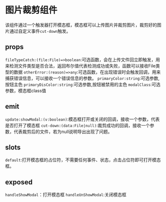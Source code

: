 # 图片裁剪组件
  该组件通过一个触发器打开模态框，模态框可以上传图片并裁剪图片，裁剪好的图片通过自定义事件`cut-down`触发。
## props
  `fileTypeCatch:(file:File)=>boolean`:可选函数，会在上传文件回立即触发，用来检测文件类型是否合法，返回布尔值代表检测成功或失败，函数可以接收File类型的数据
  `otherError:(reason)=>any`:可选函数，在出现错误时会触发回调，用来捕获错误信息，可以接收一个错误信息的参数。
  `primaryColor:string`:可选参数,按钮主色
  `primaryDisColor:string`:可选参数,按钮被禁用的主色
  `modalClass`:可选参数，模态框class值

## emit
  `update:showModal:(v:boolean)`:模态框打开或关闭的回调，接收一个参数，代表是否打开了模态框
  `cut-down:(data:File|null)`:裁剪成功的回调，接收一个参数，代表裁剪后的文件，若为null说明导出出现了问题。
## slots
  `default`:打开模态框的占位符，不需要任何事件、状态，点击占位符即可打开模态框。
## exposed
  `handleShowModal`：打开模态框
  `handleUnShowModal`:关闭模态框